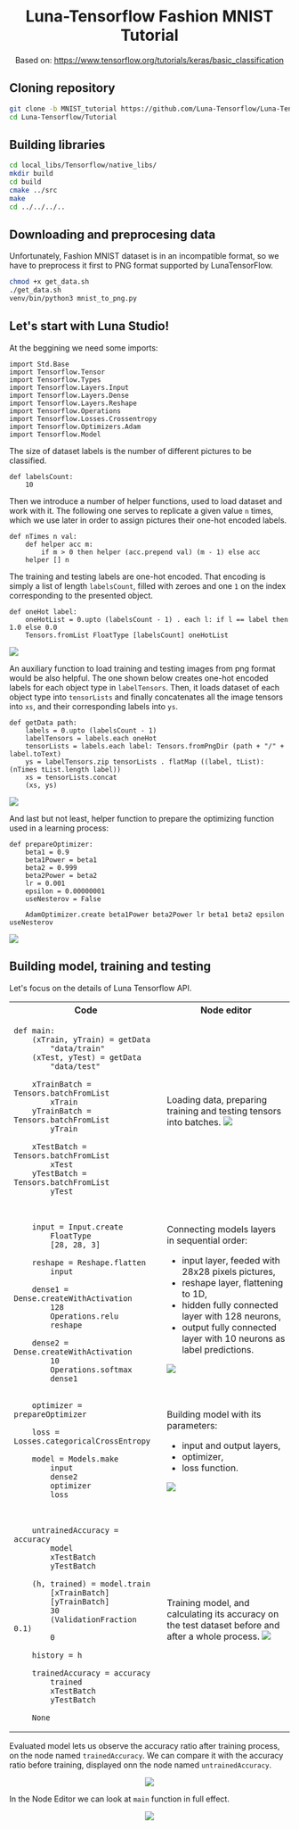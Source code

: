  <center>

# Luna-Tensorflow Fashion MNIST Tutorial 

Based on: https://www.tensorflow.org/tutorials/keras/basic_classification

</center>

## Cloning repository

```bash
git clone -b MNIST_tutorial https://github.com/Luna-Tensorflow/Luna-Tensorflow.git
cd Luna-Tensorflow/Tutorial
```

## Building libraries
```bash
cd local_libs/Tensorflow/native_libs/
mkdir build
cd build
cmake ../src
make
cd ../../../..
```

## Downloading and preprocesing data
Unfortunately, Fashion MNIST dataset is in an incompatible format, so we have to preprocess it first to PNG format supported by LunaTensorFlow.

```bash
chmod +x get_data.sh
./get_data.sh
venv/bin/python3 mnist_to_png.py
```

## Let's start with Luna Studio!

At the beggining we need some imports:

```
import Std.Base
import Tensorflow.Tensor
import Tensorflow.Types
import Tensorflow.Layers.Input
import Tensorflow.Layers.Dense
import Tensorflow.Layers.Reshape
import Tensorflow.Operations
import Tensorflow.Losses.Crossentropy
import Tensorflow.Optimizers.Adam
import Tensorflow.Model
```

The size of dataset labels is the number of different pictures to be classified.

```
def labelsCount:
    10
```

Then we introduce a number of helper functions, used to load dataset and work with it. The following one serves to replicate a given value `n` times, which we use later in order to assign pictures their one-hot encoded labels.

```
def nTimes n val:
    def helper acc m:
        if m > 0 then helper (acc.prepend val) (m - 1) else acc
    helper [] n
```

The training and testing labels are one-hot encoded. That encoding is simply a list of length `labelsCount`, filled with zeroes and one `1` on the index corresponding to the presented object.

```
def oneHot label:
    oneHotList = 0.upto (labelsCount - 1) . each l: if l == label then 1.0 else 0.0
    Tensors.fromList FloatType [labelsCount] oneHotList
```

![](Screenshots/oneHot/oneHot.png)

An auxiliary function to load training and testing images from png format would be also helpful. The one shown below creates one-hot encoded labels for each object type in `labelTensors`. Then, it loads dataset of each object type into `tensorLists` and finally concatenates all the image tensors into `xs`, and their corresponding labels into `ys`.

```
def getData path:
    labels = 0.upto (labelsCount - 1)
    labelTensors = labels.each oneHot
    tensorLists = labels.each label: Tensors.fromPngDir (path + "/" + label.toText)
    ys = labelTensors.zip tensorLists . flatMap ((label, tList): (nTimes tList.length label))
    xs = tensorLists.concat
    (xs, ys)

```

![](Screenshots/getData/getData.png)

And last but not least, helper function to prepare the optimizing function used in a learning process:

```
def prepareOptimizer:
    beta1 = 0.9
    beta1Power = beta1
    beta2 = 0.999
    beta2Power = beta2
    lr = 0.001
    epsilon = 0.00000001
    useNesterov = False

    AdamOptimizer.create beta1Power beta2Power lr beta1 beta2 epsilon useNesterov
```

![](Screenshots/prepareOptimizer/prepareOptimizer.png)

## Building model, training and testing

Let's focus on the details of Luna Tensorflow API.

<table>

<tr><th> Code </th><th> Node editor </th></tr>

<tr><td>

```
def main:
    (xTrain, yTrain) = getData 
        "data/train"
    (xTest, yTest) = getData 
        "data/test"

    xTrainBatch = Tensors.batchFromList
        xTrain
    yTrainBatch = Tensors.batchFromList 
        yTrain

    xTestBatch = Tensors.batchFromList 
        xTest
    yTestBatch = Tensors.batchFromList 
        yTest

```
</td><td>

Loading data, preparing training and testing tensors into batches.
![](Screenshots/main/loadData.png)

</td></tr> 

<tr><td>

```

    input = Input.create 
        FloatType 
        [28, 28, 3]

    reshape = Reshape.flatten 
        input

    dense1 = Dense.createWithActivation 
        128 
        Operations.relu 
        reshape

    dense2 = Dense.createWithActivation 
        10 
        Operations.softmax 
        dense1

```
</td><td>

Connecting models layers in sequential order:
<ul>
<li> input layer, feeded with 28x28 pixels pictures, </li>
<li> reshape layer, flattening to 1D, </li>
<li> hidden fully connected layer with 128 neurons, </li>
<li> output fully connected layer with 10 neurons as label predictions. </li>
</ul>

![](Screenshots/main/layers.png)

</td></tr> 

<tr><td>

```
    optimizer = prepareOptimizer

    loss = Losses.categoricalCrossEntropy

    model = Models.make 
        input 
        dense2 
        optimizer 
        loss

```
</td><td>

Building model with its parameters: 
<ul>
<li> input and output layers, </li>
<li> optimizer, </li>
<li> loss function. </li>
</ul>

![](Screenshots/main/model.png)

</td></tr> 

<tr><td>

```

    untrainedAccuracy = accuracy 
        model 
        xTestBatch 
        yTestBatch

    (h, trained) = model.train 
        [xTrainBatch] 
        [yTrainBatch] 
        30 
        (ValidationFraction 0.1) 
        0

    history = h

    trainedAccuracy = accuracy 
        trained 
        xTestBatch 
        yTestBatch

    None
```
</td><td>

Training model, and calculating its accuracy on the test dataset before and after a whole process.
![](Screenshots/main/test.png)

</td></tr> 

</table>


Evaluated model lets us observe the accuracy ratio after training process, on the node named `trainedAccuracy`. We can compare it with the accuracy ratio before training, displayed onn the node named `untrainedAccuracy`.

<center>

![](Screenshots/main/comparision.png)

</center>

In the Node Editor we can look at `main` function in full effect.

<center>

![](Screenshots/main/main2.png)

</center>

